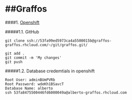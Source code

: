 ##Graffos  
========  
####1. [Openshift](www.openshift.com)  
  
#####1.1. GitHub  
```
git clone ssh://53fa99ed5973ca4a5500015b@graffos-graffos.rhcloud.com/~/git/graffos.git/  

git add .  
git commit -m 'My changes'  
git push  
```  
  
#####1.2. Database credemtials in openshift  
```  
Root User: adminBUmPVRb  
Root Password: wdeKh1BSavcT  
Database Name: alberto  
ssh 53fa8475500446fd6000049a@alberto-graffos.rhcloud.com  
```
